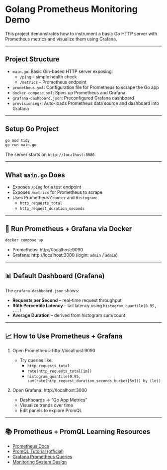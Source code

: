 # Golang Prometheus Monitoring Demo

This project demonstrates how to instrument a basic Go HTTP server with Prometheus metrics and visualize them using Grafana.

---

## Project Structure

- `main.go`: Basic Gin-based HTTP server exposing:
  - `/ping` – simple health check
  - `/metrics` – Prometheus endpoint
- `prometheus.yml`: Configuration file for Prometheus to scrape the Go app
- `docker-compose.yml`: Spins up Prometheus and Grafana
- `grafana-dashboard.json`: Preconfigured Grafana dashboard
- `provisioning/`: Auto-loads Prometheus data source and dashboard into Grafana

---

## Setup Go Project

```bash
go mod tidy
go run main.go
```

The server starts on `http://localhost:8080`.

---

## What `main.go` Does

- Exposes `/ping` for a test endpoint
- Exposes `/metrics` for Prometheus to scrape
- Uses Prometheus `Counter` and `Histogram`:
  - `http_requests_total`
  - `http_request_duration_seconds`

---

## 🐳 Run Prometheus + Grafana via Docker

```bash
docker compose up
```

- Prometheus: http://localhost:9090
- Grafana: http://localhost:3000 (login: `admin` / `admin`)

---

## 📊 Default Dashboard (Grafana)

The `grafana-dashboard.json` shows:

- **Requests per Second** – real-time request throughput
- **95th Percentile Latency** – tail latency using `histogram_quantile(0.95, ...)`
- **Average Duration** – derived from histogram sum/count

---

## 📈 How to Use Prometheus + Grafana

1. Open Prometheus: http://localhost:9090
   - Try queries like:
     - `http_requests_total`
     - `rate(http_requests_total[1m])`
     - `histogram_quantile(0.95, sum(rate(http_request_duration_seconds_bucket[5m])) by (le))`

2. Open Grafana: http://localhost:3000
   - Dashboards → “Go App Metrics”
   - Visualize trends over time
   - Edit panels to explore PromQL

---

## 📚 Prometheus + PromQL Learning Resources

- [Prometheus Docs](https://prometheus.io/docs/introduction/overview/)
- [PromQL Tutorial (official)](https://prometheus.io/docs/prometheus/latest/querying/basics/)
- [Grafana Prometheus Queries](https://grafana.com/docs/grafana/latest/datasources/prometheus/)
- [Monitoring System Design](https://sre.google/sre-book/monitoring-distributed-systems/)
